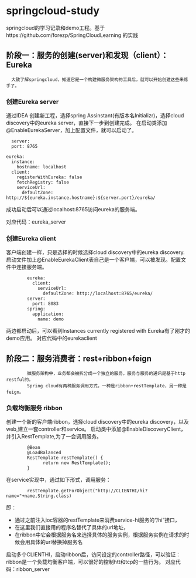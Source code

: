 # springcloud-study
springcloud的学习记录和demo工程。基于https://github.com/forezp/SpringCloudLearning 的实践

## 阶段一：服务的创建(server)和发现（client）：Eureka
      大致了解springcloud，知道它是一个构建微服务架构的工具后，就可以开始创建这些来练手了。
      
### 创建Eureka server

通过IDEA 创建新工程，选择spring Assinstant(有版本名Initializr)，选择cloud discovery中的eureka server，直接下一步到创建完成。
在启动类添加@EnableEurekaServer，加上配置文件，就可以启动了。

      server:
      port: 8765

    eureka:
      instance:
        hostname: localhost
      client:
        registerWithEureka: false
        fetchRegistry: false
        serviceUrl:
          defaultZone: http://${eureka.instance.hostname}:${server.port}/eureka/

成功启动后可以通过localhost:8765访问eureka的服务端。

对应代码：eureka_server

### 创建Eureka client
客户端创建一样，只是选择的时候选择cloud discovery中的eureka discovery.
启动文件加上@EnableEurekaClient表自己是一个客户端，可以被发现。配置文件中连接服务端。

            eureka:
              client:
                serviceUrl:
                  defaultZone: http://localhost:8765/eureka/
            server:
              port: 8083
            spring:
              application:
                name: demo

两边都启动后，可以看到Instances currently registered with Eureka有了刚才的demo应用。
对应代码中的eurekaclient


## 阶段二：服务消费者：rest+ribbon+feign

            微服务架构中，业务都会被拆分成一个独立的服务，服务与服务的通讯是基于http restful的。
            Spring cloud有两种服务调用方式，一种是ribbon+restTemplate，另一种是feign。

### 负载均衡服务 ribbon
创建一个新的客户端ribbon，选择cloud discovery中的eureka discovery，以及web,建立一套controller和service。
启动类中添加@EnableDiscoveryClient，并引入RestTemplate,为了一会调用服务。

            @Bean
            @LoadBalanced
            RestTemplate restTemplate() {
                  return new RestTemplate();
            }

在service实现中，通过如下形式，调用服务：

            restTemplate.getForObject("http://CLIENTHI/hi?name="+name,String.class)
即：
   * 通过之前注入ioc容器的restTemplate来消费service-hi服务的“/hi”接口，
   * 在这里我们直接用的程序名替代了具体的url地址，
   * 在ribbon中它会根据服务名来选择具体的服务实例，根据服务实例在请求的时候会用具体的url替换掉服务名
 

启动多个CLIENTHI，启动ribbon后，访问设定的controller路径，可以验证：ribbon是一个负载均衡客户端，可以很好的控制htt和tcp的一些行为。
对应代码：ribbon_server
